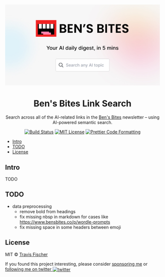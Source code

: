 <a href="https://bensbites.vercel.app">
  <img alt="Ben's Bites" src="/public/social.jpg">
</a>

<h1 align="center">Ben's Bites Link Search</h1>

<p align="center">
  Search across all of the AI-related links in the <a href="https://www.bensbites.co">Ben's Bites</a> newsletter – using AI-powered semantic search.
</p>

<p align="center">
  <a href="https://github.com/transitive-bullshit/bens-bites-ai-search/actions/workflows/test.yml"><img alt="Build Status" src="https://github.com/transitive-bullshit/bens-bites-ai-search/actions/workflows/test.yml/badge.svg" /></a>
  <a href="https://github.com/transitive-bullshit/bens-bites-ai-search/blob/main/license"><img alt="MIT License" src="https://img.shields.io/badge/license-MIT-blue" /></a>
  <a href="https://prettier.io"><img alt="Prettier Code Formatting" src="https://img.shields.io/badge/code_style-prettier-brightgreen.svg" /></a>
</p>

- [Intro](#intro)
- [TODO](#todo)
- [License](#license)

## Intro

TODO

## TODO

- data preprocessing
  - remove bold from headings
  - fix missing nbsp in markdown for cases like https://www.bensbites.co/p/wordle-prompts
  - fix missing space in some headers between emoji

## License

MIT © [Travis Fischer](https://transitivebullsh.it)

If you found this project interesting, please consider [sponsoring me](https://github.com/sponsors/transitive-bullshit) or <a href="https://twitter.com/transitive_bs">following me on twitter <img src="https://storage.googleapis.com/saasify-assets/twitter-logo.svg" alt="twitter" height="24px" align="center"></a>
